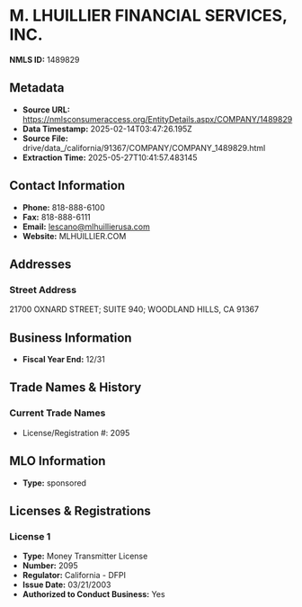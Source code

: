 # M. LHUILLIER FINANCIAL SERVICES, INC.

**NMLS ID:** 1489829

## Metadata
- **Source URL:** https://nmlsconsumeraccess.org/EntityDetails.aspx/COMPANY/1489829
- **Data Timestamp:** 2025-02-14T03:47:26.195Z
- **Source File:** drive/data_/california/91367/COMPANY/COMPANY_1489829.html
- **Extraction Time:** 2025-05-27T10:41:57.483145

## Contact Information
- **Phone:** 818-888-6100
- **Fax:** 818-888-6111
- **Email:** lescano@mlhuillierusa.com
- **Website:** MLHUILLIER.COM

## Addresses
### Street Address
21700 OXNARD STREET; SUITE 940; WOODLAND HILLS, CA 91367

## Business Information
- **Fiscal Year End:** 12/31

## Trade Names & History
### Current Trade Names
- License/Registration #: 2095

## MLO Information
- **Type:** sponsored

## Licenses & Registrations

### License 1
- **Type:** Money Transmitter License
- **Number:** 2095
- **Regulator:** California - DFPI
- **Issue Date:** 03/21/2003
- **Authorized to Conduct Business:** Yes
